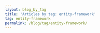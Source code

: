 ```yaml
---
layout: blog_by_tag
title: 'Articles by tag: entity-framework'
tag: entity-framework
permalink: /blog/tag/entity-framework/
---
```

